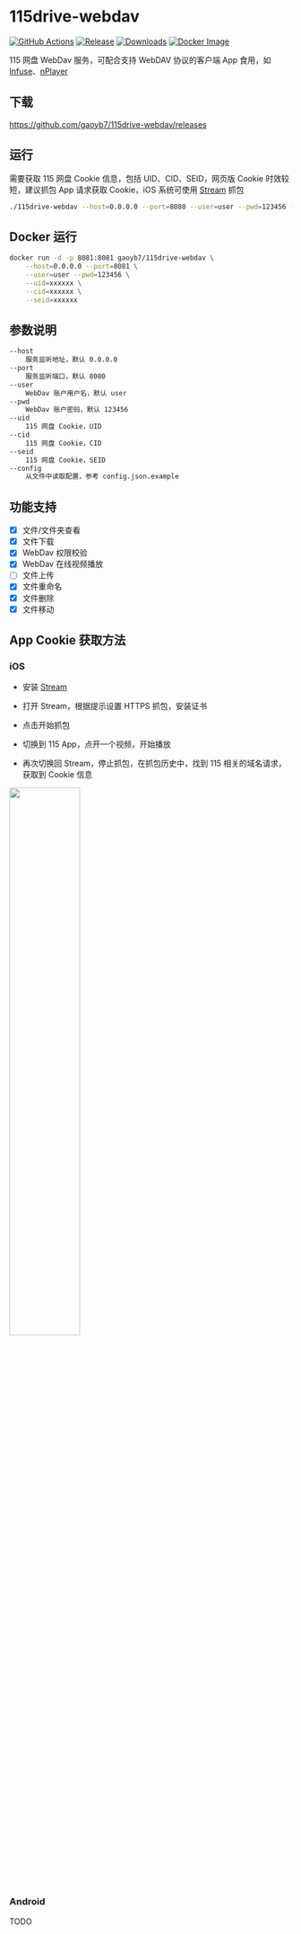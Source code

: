 # 115drive-webdav

[![GitHub Actions](https://img.shields.io/github/workflow/status/gaoyb7/115drive-webdav/CI)](https://github.com/gaoyb7/115drive-webdav/actions)
[![Release](https://img.shields.io/github/v/release/gaoyb7/115drive-webdav?display_name=tag)](https://github.com/gaoyb7/115drive-webdav/releases)
[![Downloads](https://img.shields.io/github/downloads/gaoyb7/115drive-webdav/total)](https://github.com/gaoyb7/115drive-webdav/releases)
[![Docker Image](https://img.shields.io/docker/pulls/gaoyb7/115drive-webdav)](https://hub.docker.com/r/gaoyb7/115drive-webdav)

115 网盘 WebDav 服务，可配合支持 WebDAV 协议的客户端 App 食用，如 [Infuse](https://firecore.com/infuse)、[nPlayer](https://nplayer.com) 

## 下载
https://github.com/gaoyb7/115drive-webdav/releases

## 运行
需要获取 115 网盘 Cookie 信息，包括 UID、CID、SEID，网页版 Cookie 时效较短，建议抓包 App 请求获取 Cookie，iOS 系统可使用 [Stream](https://apps.apple.com/cn/app/stream/id1312141691) 抓包
```bash
./115drive-webdav --host=0.0.0.0 --port=8080 --user=user --pwd=123456 --uid=xxxxxx --cid=xxxxxxx --seid=xxxxx
```

## Docker 运行
```bash
docker run -d -p 8081:8081 gaoyb7/115drive-webdav \
	--host=0.0.0.0 --port=8081 \
	--user=user --pwd=123456 \
	--uid=xxxxxx \
	--cid=xxxxxx \
	--seid=xxxxxx
```

## 参数说明
```bash
--host
    服务监听地址，默认 0.0.0.0
--port
    服务监听端口，默认 8080
--user
    WebDav 账户用户名，默认 user
--pwd
    WebDav 账户密码，默认 123456
--uid
    115 网盘 Cookie，UID
--cid
    115 网盘 Cookie，CID
--seid
    115 网盘 Cookie，SEID
--config
    从文件中读取配置，参考 config.json.example
```

## 功能支持

- [x] 文件/文件夹查看
- [x] 文件下载
- [x] WebDav 权限校验
- [x] WebDav 在线视频播放
- [ ] 文件上传
- [x] 文件重命名
- [x] 文件删除
- [x] 文件移动

## App Cookie 获取方法
### iOS
* 安装 [Stream](https://apps.apple.com/cn/app/stream/id1312141691)

* 打开 Stream，根据提示设置 HTTPS 抓包，安装证书

* 点击开始抓包

* 切换到 115 App，点开一个视频，开始播放

* 再次切换回 Stream，停止抓包，在抓包历史中，找到 115 相关的域名请求，获取到 Cookie 信息

<img src="https://user-images.githubusercontent.com/9281603/183956374-f3eb563b-3c04-4285-a0e8-af3eda13e42a.png" width="50%">

### Android
TODO
